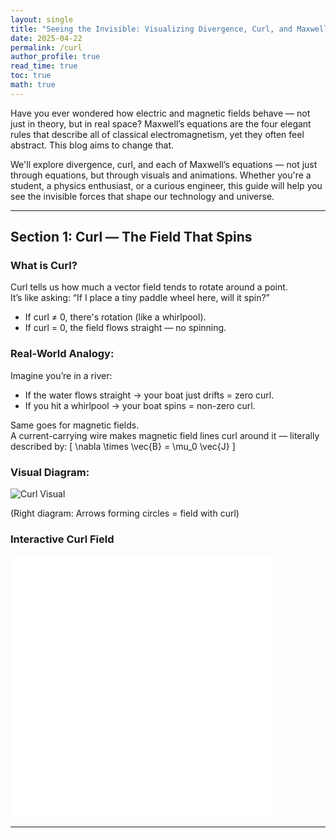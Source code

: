 ```yaml
---
layout: single
title: "Seeing the Invisible: Visualizing Divergence, Curl, and Maxwell’s Equations"
date: 2025-04-22
permalink: /curl
author_profile: true
read_time: true
toc: true
math: true  
---
```


Have you ever wondered how electric and magnetic fields behave — not just in theory, but in real space? Maxwell’s equations are the four elegant rules that describe all of classical electromagnetism, yet they often feel abstract. This blog aims to change that.

We'll explore divergence, curl, and each of Maxwell’s equations — not just through equations, but through visuals and animations. Whether you're a student, a physics enthusiast, or a curious engineer, this guide will help you see the invisible forces that shape our technology and universe.

---

## Section 1: Curl — The Field That Spins

### What is Curl?

Curl tells us how much a vector field tends to rotate around a point.  
It’s like asking: “If I place a tiny paddle wheel here, will it spin?”

- If curl ≠ 0, there's rotation (like a whirlpool).
- If curl = 0, the field flows straight — no spinning.

### Real-World Analogy:

Imagine you’re in a river:
- If the water flows straight → your boat just drifts = zero curl.
- If you hit a whirlpool → your boat spins = non-zero curl.

Same goes for magnetic fields.  
A current-carrying wire makes magnetic field lines curl around it — literally described by:
\[
\nabla \times \vec{B} = \mu_0 \vec{J}
\]

### Visual Diagram:

![Curl Visual](A_pair_of_mathematical_vector_field_diagrams_in_di.png)

(Right diagram: Arrows forming circles = field with curl)

### Interactive Curl Field

<iframe src="interactive_curl_field.html" width="420" height="420" style="border:none;"></iframe>

---

